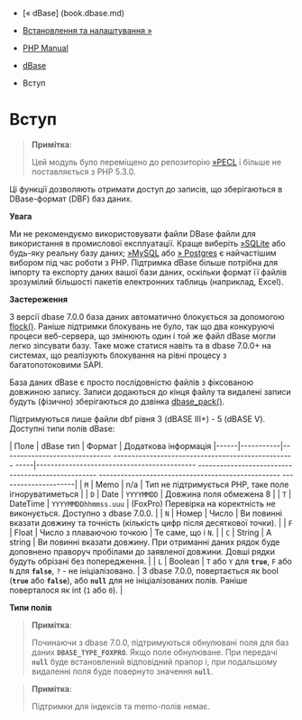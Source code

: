 - [« dBase] (book.dbase.md)
- [Встановлення та налаштування »](dbase.setup.md)

- [PHP Manual](index.md)
- [dBase](book.dbase.md)
-   Вступ

# Вступ

> **Примітка**:
>
> Цей модуль було переміщено до репозиторію
> [»PECL](https://pecl.php.net/) і більше не поставляється з PHP 5.3.0.

Ці функції дозволяють отримати доступ до записів, що зберігаються в
DBase-формат (DBF) баз даних.

**Увага**

Ми не рекомендуємо використовувати файли DBase файли для використання в
промислової експлуатації. Краще виберіть [»SQLite](http://sqlite.org/)
або будь-яку реальну базу даних; [»MySQL](http://www.mysql.com/)
або [» Postgres](http://www.postgresql.org/) є найчастішим
вибором під час роботи з PHP. Підтримка dBase більше потрібна для імпорту та
експорту даних вашої бази даних, оскільки формат її файлів зрозумілий
більшості пакетів електронних таблиць (наприклад, Excel).

**Застереження**

З версії dbase 7.0.0 база даних автоматично блокується за допомогою
[flock()](function.flock.md). Раніше підтримки блокувань не було, так
що два конкуруючі процеси веб-сервера, що змінюють один і той же
файл dBase могли легко зіпсувати базу. Таке може статися навіть
та в dbase 7.0.0+ на системах, що реалізують блокування на рівні
процесу з багатопотоковими SAPI.

База даних dBase є просто послідовністю файлів з
фіксованою довжиною запису. Записи додаються до кінця файлу та
видалені записи будуть (фізично) зберігаються до дзвінка
[dbase_pack()](function.dbase-pack.md).

Підтримуються лише файли dbf рівня 3 (dBASE III+) - 5 (dBASE V).
Доступні типи полів dBase:

| Поле | dBase тип | Формат | Додаткова інформація
|------|-----------|------------------------------ -------------------------------------------------- -----|-------------------------------------------- -------------------------------------------------- -------------------------------------------------- ---------------------|
| `M` | Memo | n/a | Тип не підтримується PHP, таке поле ігноруватиметься |
| `D` | Date | `YYYYMMDD` | Довжина поля обмежена 8 |
| `T` | DateTime | `YYYYMMDDhhmmss.uuu` | (FoxPro) Перевірка на коректність не виконується. Доступно з dbase 7.0.0. |
| `N` | Номер | Число | Ви повинні вказати довжину та точність (кількість цифр після десяткової точки). |
| `F` | Float | Число з плаваючою точкою | Те саме, що і `N`. |
| `C` | String | A string | Ви повинні вказати довжину. При отриманні даних рядок буде доповнено праворуч пробілами до заявленої довжини. Довші рядки будуть обрізані без попередження. |
| `L` | Boolean | `T` або `Y` для **`true`**, `F` або `N` для **`false`**, `?` - не ініціалізовано. | З dbase 7.0.0, повертається як bool (**`true`** або **`false`**), або **`null`** для не ініціалізованих полів. Раніше поверталося як int (`1` або `0`). |

**Типи полів**

> **Примітка**:
>
> Починаючи з dbase 7.0.0, підтримуються обнулювані поля для баз даних
> **`DBASE_TYPE_FOXPRO`**. Якщо поле обнулюване. При передачі **`null`**
> буде встановлений відповідний прапор і, при подальшому видаленні
> поля буде повернуто значення **`null`**.

> **Примітка**:
>
> Підтримки для індексів та memo-полів немає.
